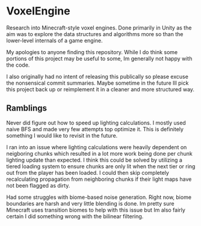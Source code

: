 # VoxelEngine
Research into Minecraft-style voxel engines. Done primarily in Unity as the aim was to explore the data structures and algorithms more so than the lower-level internals of a game engine.

My apologies to anyone finding this repository. While I do think some portions of this project may be useful to some, Im generally not happy with the code. 

I also originally had no intent of releasing this publically so please excuse the nonsensical commit summaries. Maybe sometime in the future Ill pick this project back up or reimplement it in a cleaner and more structured way.

## Ramblings
Never did figure out how to speed up lighting calculations. I mostly used naive BFS and made very few attempts top optimize it. This is definitely something I would like to revisit in the future. 

I ran into an issue where lighting calculations were heavily dependent on neigboring chunks which resulted in a lot more work being done per chunk lighting update than expected. I think this could be solved by utilizing a tiered loading system  to ensure chunks are only lit when the next tier or ring out from the player has been loaded. I could then skip completely recalculating propagation from neighboring chunks if their light maps have not been flagged as dirty. 

Had some struggles with biome-based noise generation. Right now, biome boundaries are harsh and very little blending is done. Im pretty sure Minecraft uses transition biomes to help with this issue but Im also fairly certain I did something wrong with the bilinear filtering. 
